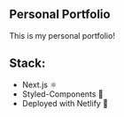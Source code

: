 ## Personal Portfolio

This is my personal portfolio!

## Stack:

- Next.js ⚛️
- Styled-Components 💅
- Deployed with Netlify 🚀
